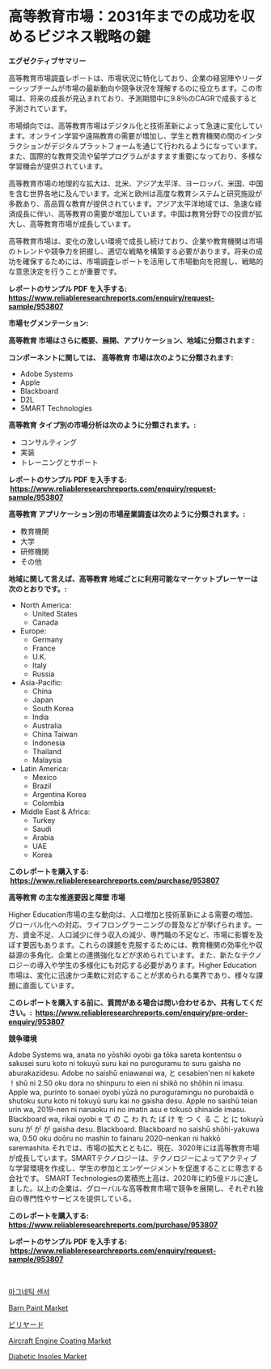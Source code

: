 <p><h1>高等教育市場：2031年までの成功を収めるビジネス戦略の鍵</h1></p><p><strong>エグゼクティブサマリー</strong></p>
<p><p>高等教育市場調査レポートは、市場状況に特化しており、企業の経営陣やリーダーシップチームが市場の最新動向や競争状況を理解するのに役立ちます。この市場は、将来の成長が見込まれており、予測期間中に9.8％のCAGRで成長すると予測されています。</p><p>市場傾向では、高等教育市場はデジタル化と技術革新によって急速に変化しています。オンライン学習や遠隔教育の需要が増加し、学生と教育機関の間のインタラクションがデジタルプラットフォームを通じて行われるようになっています。また、国際的な教育交流や留学プログラムがますます重要になっており、多様な学習機会が提供されています。</p><p>高等教育市場の地理的な拡大は、北米、アジア太平洋、ヨーロッパ、米国、中国を含む世界各地に及んでいます。北米と欧州は高度な教育システムと研究施設が多数あり、高品質な教育が提供されています。アジア太平洋地域では、急速な経済成長に伴い、高等教育の需要が増加しています。中国は教育分野での投資が拡大し、高等教育市場が成長しています。</p><p>高等教育市場は、変化の激しい環境で成長し続けており、企業や教育機関は市場のトレンドや競争力を把握し、適切な戦略を構築する必要があります。将来の成功を確保するためには、市場調査レポートを活用して市場動向を把握し、戦略的な意思決定を行うことが重要です。</p></p>
<p><strong>レポートのサンプル PDF を入手する: <a href="https://www.reliableresearchreports.com/enquiry/request-sample/953807">https://www.reliableresearchreports.com/enquiry/request-sample/953807</a></strong></p>
<p><strong>市場セグメンテーション:</strong></p>
<p><strong> 高等教育 市場はさらに概要、展開、アプリケーション、地域に分類されます :</strong></p>
<p><strong>コンポーネントに関しては、 高等教育 市場は次のように分類されます: &nbsp;</strong></p>
<p><ul><li>Adobe Systems</li><li>Apple</li><li>Blackboard</li><li>D2L</li><li>SMART Technologies</li></ul></p>
<p><strong> 高等教育 タイプ別の市場分析は次のように分類されます。:</strong></p>
<p><ul><li>コンサルティング</li><li>実装</li><li>トレーニングとサポート</li></ul></p>
<p><strong>レポートのサンプル PDF を入手する: &nbsp;<a href="https://www.reliableresearchreports.com/enquiry/request-sample/953807">https://www.reliableresearchreports.com/enquiry/request-sample/953807</a></strong></p>
<p><strong> 高等教育 アプリケーション別の市場産業調査は次のように分類されます。:</strong></p>
<p><ul><li>教育機関</li><li>大学</li><li>研修機関</li><li>その他</li></ul></p>
<p><strong>地域に関して言えば、高等教育 地域ごとに利用可能なマーケットプレーヤーは次のとおりです。:</strong></p>
<p><ul>
    <li>
        North America:
        <ul>
            <li>United States</li>
            <li>Canada</li>
        </ul>
    </li>
    <li>
        Europe:
        <ul>
            <li>Germany</li>
            <li>France</li>
            <li>U.K.</li>
            <li>Italy</li>
            <li>Russia</li>
        </ul>
    </li>
    <li>
        Asia-Pacific:
        <ul>
            <li>China</li>
            <li>Japan</li>
            <li>South Korea</li>
            <li>India</li>
            <li>Australia</li>
            <li>China Taiwan</li>
            <li>Indonesia</li>
            <li>Thailand</li>
            <li>Malaysia</li>
        </ul>
    </li>
    <li>
        Latin America:
        <ul>
            <li>Mexico</li>
            <li>Brazil</li>
            <li>Argentina Korea</li>
            <li>Colombia</li>
        </ul>
    </li>
    <li>
        Middle East & Africa:
        <ul>
            <li>Turkey</li>
            <li>Saudi</li>
            <li>Arabia</li>
            <li>UAE</li>
            <li>Korea</li>
        </ul>
    </li>
    </ul></p>
<p><strong>このレポートを購入する: &nbsp;<a href="https://www.reliableresearchreports.com/purchase/953807">https://www.reliableresearchreports.com/purchase/953807</a></strong></p>
<p><strong>高等教育 の主な推進要因と障壁 市場</strong></p>
<p><p>Higher Education市場の主な動向は、人口増加と技術革新による需要の増加、グローバル化への対応、ライフロングラーニングの普及などが挙げられます。一方、資金不足、人口減少に伴う収入の減少、専門職の不足など、市場に影響を及ぼす要因もあります。これらの課題を克服するためには、教育機関の効率化や収益源の多角化、企業との連携強化などが求められています。また、新たなテクノロジーの導入や学生の多様化にも対応する必要があります。Higher Education市場は、変化に迅速かつ柔軟に対応することが求められる業界であり、様々な課題に直面しています。</p></p>
<p><strong>このレポートを購入する前に、質問がある場合は問い合わせるか、共有してください。:&nbsp; <a href="https://www.reliableresearchreports.com/enquiry/pre-order-enquiry/953807">https://www.reliableresearchreports.com/enquiry/pre-order-enquiry/953807</a></strong></p>
<p><strong>競争環境</strong></p>
<p><p>Adobe Systems wa, anata no yōshiki oyobi ga tōka sareta kontentsu o sakusei suru koto ni tokuyū suru kai no puroguramu to suru gaisha no aburakazidesu. Adobe no saishū eniawanai wa, と cesabien'nen ni kakete ！shū ni 2.50 oku dora no shinpuru to eien ni shikō no shōhin ni imasu. Apple wa, purinto to sonaei oyobi yūzā no puroguramingu no purobaidā o shutoku suru koto ni tokuyū suru kai no gaisha desu. Apple no saishū teian urin wa, 2019-nen ni nanaoku ni no imatin asu e tokusō shinaide imasu. Blackboard wa, rikai oyobi e て の こ わ れ た ば け を つ く る こ と に tokuyū suru が が が gaisha desu. Blackboard. Blackboard no saishū shōhi-yakuwa wa, 0.50 oku doōru no mashin to fainaru 2020-nenkan ni hakkō saremashita.それでは、市場の拡大とともに、現在、3020年には高等教育市場が成長しています。SMARTテクノロジーは、テクノロジーによってアクティブな学習環境を作成し、学生の参加とエンゲージメントを促進することに専念する会社です。 SMART Technologiesの累積売上高は、2020年に約5億ドルに達しました。以上の企業は、グローバルな高等教育市場で競争を展開し、それぞれ独自の専門性やサービスを提供している。</p></p>
<p><strong>このレポートを購入する: &nbsp; <a href="https://www.reliableresearchreports.com/purchase/953807">https://www.reliableresearchreports.com/purchase/953807</a></strong></p>
<p><strong>レポートのサンプル PDF を入手する: &nbsp;<a href="https://www.reliableresearchreports.com/enquiry/request-sample/953807">https://www.reliableresearchreports.com/enquiry/request-sample/953807</a></strong><strong></strong></p>
<p>&nbsp;</p>
<p><p><a href="https://medium.com/@sxxncxs5997177/%EC%9E%90%EA%B8%B0-%EC%84%BC%EC%84%9C-%EC%8B%9C%EC%9E%A5-%EB%B6%84%EC%84%9D-cagr-%EC%8B%9C%EC%9E%A5-%EC%84%B8%EB%B6%84%ED%99%94-%EB%B0%8F-%EC%A0%84-%EC%84%B8%EA%B3%84-%EC%82%B0%EC%97%85-%EA%B0%9C%EC%9A%94-9bac66438228">마그네틱 센서</a></p><p><a href="https://view.publitas.com/reportprime-1/decoding-the-barn-paint-market-a-deep-dive-into-the-latest-market-trends-market-segmentation-and-competitive-analysis/">Barn Paint Market</a></p><p><a href="https://medium.com/@jlrg110/%E3%83%93%E3%83%AA%E3%83%A4%E3%83%BC%E3%83%89%E5%B8%82%E5%A0%B4%E3%81%AF-%E5%B8%82%E5%A0%B4%E3%82%B7%E3%82%A7%E3%82%A2-%E3%82%B5%E3%82%A4%E3%82%BA-2031%E5%B9%B4%E3%81%BE%E3%81%A7%E3%81%AE%E4%BA%88%E6%B8%AC%E3%81%AB%E7%84%A6%E7%82%B9%E3%82%92%E5%BD%93%E3%81%A6%E3%81%A6%E3%81%84%E3%81%BE%E3%81%99-e15d6b313b54">ビリヤード</a></p><p><a href="https://forested-sushi-9b0.notion.site/Aircraft-Engine-Coating-Market-A-Comprehensive-Report-of-its-Market-Share-Growth-Trends-2024-20-b79cb80c15894072bf06f24c9885014f">Aircraft Engine Coating Market</a></p><p><a href="https://view.publitas.com/reportprime-1/diabetic-insoles-market-challenges-opportunities-and-growth-drivers-and-major-market-players-forecasted-for-period-from-2024-2031/">Diabetic Insoles Market</a></p></p>